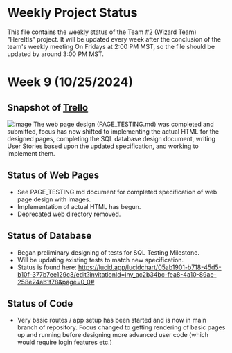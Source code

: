 # Weekly Project Status
This file contains the weekly status of the Team #2 (Wizard Team) "HereItIs" project. 
It will be updated every week after the conclusion of the team's weekly meeting On Fridays at 2:00 PM MST, so the file should be updated by around 3:00 PM MST.

# Week 9 (10/25/2024)
## Snapshot of [Trello](https://trello.com/b/EVZ16txS/wizardteam)
![image](https://github.com/user-attachments/assets/ddeee48f-8f9a-4874-9df8-f55bccc5646f)
The web page design (PAGE_TESTING.md) was completed and submitted, focus has now shifted to implementing the actual HTML for the designed pages, completing the SQL database design document, writing User Stories based upon the updated specification, and working to implement them. 

## Status of Web Pages
- See PAGE_TESTING.md document for completed specification of web page design with images.
- Implementation of actual HTML has begun.
- Deprecated web directory removed.

## Status of Database
- Began preliminary designing of tests for SQL Testing Milestone.
- Will be updating existing tests to match new specification.
- Status is found here: https://lucid.app/lucidchart/05ab1901-b718-45d5-b10f-377b7ee129c3/edit?invitationId=inv_ac2b34bc-fea8-4a10-89ae-258e24ab1f78&page=0_0#

## Status of Code
- Very basic routes / app setup has been started and is now in main branch of repository. Focus changed to getting rendering of basic pages up and running before designing more advanced user code (which would require login features etc.)
